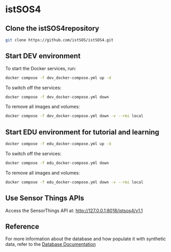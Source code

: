 # istSOS4

## Clone the istSOS4repository

```sh
git clone https://github.com/istSOS/istSOS4.git
```

## Start DEV environment

To start the Docker services, run:

```sh
docker compose -f dev_docker-compose.yml up -d
```

To switch off the services:

```sh
docker compose -f dev_docker-compose.yml down
```

To remove all images and volumes:

```sh
docker compose -f dev_docker-compose.yml down -v --rmi local
```


## Start EDU environment for tutorial and learning

```sh
docker compose -f edu_docker-compose.yml up -d
```

To switch off the services:

```sh
docker compose -f edu_docker-compose.yml down
```

To remove all images and volumes:

```sh
docker compose -f edu_docker-compose.yml down -v --rmi local
```


## Use Sensor Things APIs

Access the SensorThings API at: http://127.0.0.1:8018/istsos4/v1.1

## Reference

For more information about the database and how populate it with synthetic data, refer to the [Database Documentation](https://github.com/istSOS/istsos4/blob/traveltime/database/README.md)
